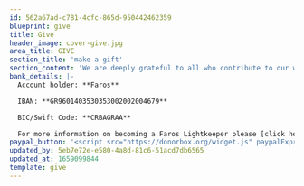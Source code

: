 ```yaml
---
id: 562a67ad-c781-4cfc-865d-950442462359
blueprint: give
title: Give
header_image: cover-give.jpg
area_title: GIVE
section_title: 'make a gift'
section_content: 'We are deeply grateful to all who contribute to our work supporting refugee children. If you''d like to help us provide care to refugee children and youth in Greece by supporting us financially, you may give a one-time gift to Faros.'
bank_details: |-
  Account holder: **Faros**

  IBAN: **GR9601403530353002002004679**

  BIC/Swift Code: **CRBAGRAA**

  For more information on becoming a Faros Lightkeeper please [click here](/lightkeeper).
paypal_button: '<script src="https://donorbox.org/widget.js" paypalExpress="true"></script><iframe src="https://donorbox.org/embed/faros-1" name="donorbox" allowpaymentrequest="allowpaymentrequest" seamless="seamless" frameborder="0" scrolling="no" height="900px" width="100%" style="max-width: 500px; min-width: 250px; max-height:none!important"></iframe>'
updated_by: 5eb7e72e-e580-4a8d-81c6-51acd7db6565
updated_at: 1659099844
template: give
---
```

